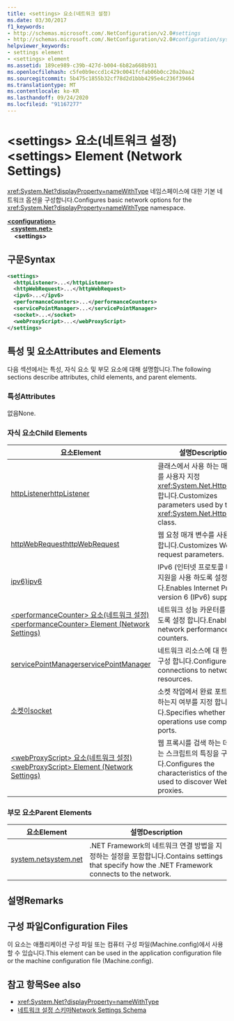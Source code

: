```yaml
---
title: <settings> 요소(네트워크 설정)
ms.date: 03/30/2017
f1_keywords:
- http://schemas.microsoft.com/.NetConfiguration/v2.0#settings
- http://schemas.microsoft.com/.NetConfiguration/v2.0#configuration/system.net/settings
helpviewer_keywords:
- settings element
- <settings> element
ms.assetid: 189ce989-c39b-427d-b004-6b82a668b931
ms.openlocfilehash: c5fe0b9eccd1c429c0041fcfab06b0cc20a20aa2
ms.sourcegitcommit: 5b475c1855b32cf78d2d1bbb4295e4c236f39464
ms.translationtype: MT
ms.contentlocale: ko-KR
ms.lasthandoff: 09/24/2020
ms.locfileid: "91167277"
---
```

# <a name="settings-element-network-settings"></a><span data-ttu-id="5d2a0-102">\<settings> 요소(네트워크 설정)</span><span class="sxs-lookup"><span data-stu-id="5d2a0-102">\<settings> Element (Network Settings)</span></span>

<span data-ttu-id="5d2a0-103"><xref:System.Net?displayProperty=nameWithType> 네임스페이스에 대한 기본 네트워크 옵션을 구성합니다.</span><span class="sxs-lookup"><span data-stu-id="5d2a0-103">Configures basic network options for the <xref:System.Net?displayProperty=nameWithType> namespace.</span></span>  

[**\<configuration>**](../configuration-element.md)\
&nbsp;&nbsp;[**\<system.net>**](system-net-element-network-settings.md)\
&nbsp;&nbsp;&nbsp;&nbsp;**\<settings>**

## <a name="syntax"></a><span data-ttu-id="5d2a0-104">구문</span><span class="sxs-lookup"><span data-stu-id="5d2a0-104">Syntax</span></span>  
  
```xml  
<settings>  
  <httpListener>...</httpListener>  
  <httpWebRequest>...</httpWebRequest>  
  <ipv6>...</ipv6>  
  <performanceCounters>...</performanceCounters>  
  <servicePointManager>...</servicePointManager>  
  <socket>...</socket>  
  <webProxyScript>...</webProxyScript>  
</settings>  
```  
  
## <a name="attributes-and-elements"></a><span data-ttu-id="5d2a0-105">특성 및 요소</span><span class="sxs-lookup"><span data-stu-id="5d2a0-105">Attributes and Elements</span></span>  

 <span data-ttu-id="5d2a0-106">다음 섹션에서는 특성, 자식 요소 및 부모 요소에 대해 설명합니다.</span><span class="sxs-lookup"><span data-stu-id="5d2a0-106">The following sections describe attributes, child elements, and parent elements.</span></span>  
  
### <a name="attributes"></a><span data-ttu-id="5d2a0-107">특성</span><span class="sxs-lookup"><span data-stu-id="5d2a0-107">Attributes</span></span>  

 <span data-ttu-id="5d2a0-108">없음</span><span class="sxs-lookup"><span data-stu-id="5d2a0-108">None.</span></span>  
  
### <a name="child-elements"></a><span data-ttu-id="5d2a0-109">자식 요소</span><span class="sxs-lookup"><span data-stu-id="5d2a0-109">Child Elements</span></span>  
  
|<span data-ttu-id="5d2a0-110">요소</span><span class="sxs-lookup"><span data-stu-id="5d2a0-110">Element</span></span>|<span data-ttu-id="5d2a0-111">설명</span><span class="sxs-lookup"><span data-stu-id="5d2a0-111">Description</span></span>|  
|-------------|-----------------|  
|[<span data-ttu-id="5d2a0-112">httpListener</span><span class="sxs-lookup"><span data-stu-id="5d2a0-112">httpListener</span></span>](httplistener-element-network-settings.md)|<span data-ttu-id="5d2a0-113">클래스에서 사용 하는 매개 변수를 사용자 지정 <xref:System.Net.HttpListener> 합니다.</span><span class="sxs-lookup"><span data-stu-id="5d2a0-113">Customizes parameters used by the <xref:System.Net.HttpListener> class.</span></span>|  
|[<span data-ttu-id="5d2a0-114">httpWebRequest</span><span class="sxs-lookup"><span data-stu-id="5d2a0-114">httpWebRequest</span></span>](httpwebrequest-element-network-settings.md)|<span data-ttu-id="5d2a0-115">웹 요청 매개 변수를 사용자 지정 합니다.</span><span class="sxs-lookup"><span data-stu-id="5d2a0-115">Customizes Web request parameters.</span></span>|  
|[<span data-ttu-id="5d2a0-116">ipv6)</span><span class="sxs-lookup"><span data-stu-id="5d2a0-116">ipv6</span></span>](ipv6-element-network-settings.md)|<span data-ttu-id="5d2a0-117">IPv6 (인터넷 프로토콜 버전 6) 지원을 사용 하도록 설정 합니다.</span><span class="sxs-lookup"><span data-stu-id="5d2a0-117">Enables Internet Protocol version 6 (IPv6) support.</span></span>|  
|[<span data-ttu-id="5d2a0-118">\<performanceCounter> 요소(네트워크 설정)</span><span class="sxs-lookup"><span data-stu-id="5d2a0-118">\<performanceCounter> Element (Network Settings)</span></span>](performancecounter-element-network-settings.md)|<span data-ttu-id="5d2a0-119">네트워크 성능 카운터를 사용 하도록 설정 합니다.</span><span class="sxs-lookup"><span data-stu-id="5d2a0-119">Enables network performance counters.</span></span>|  
|[<span data-ttu-id="5d2a0-120">servicePointManager</span><span class="sxs-lookup"><span data-stu-id="5d2a0-120">servicePointManager</span></span>](servicepointmanager-element-network-settings.md)|<span data-ttu-id="5d2a0-121">네트워크 리소스에 대 한 연결을 구성 합니다.</span><span class="sxs-lookup"><span data-stu-id="5d2a0-121">Configures connections to network resources.</span></span>|  
|[<span data-ttu-id="5d2a0-122">소켓이</span><span class="sxs-lookup"><span data-stu-id="5d2a0-122">socket</span></span>](socket-element-network-settings.md)|<span data-ttu-id="5d2a0-123">소켓 작업에서 완료 포트를 사용 하는지 여부를 지정 합니다.</span><span class="sxs-lookup"><span data-stu-id="5d2a0-123">Specifies whether socket operations use completion ports.</span></span>|  
|[<span data-ttu-id="5d2a0-124">\<webProxyScript> 요소(네트워크 설정)</span><span class="sxs-lookup"><span data-stu-id="5d2a0-124">\<webProxyScript> Element (Network Settings)</span></span>](webproxyscript-element-network-settings.md)|<span data-ttu-id="5d2a0-125">웹 프록시를 검색 하는 데 사용 되는 스크립트의 특징을 구성 합니다.</span><span class="sxs-lookup"><span data-stu-id="5d2a0-125">Configures the characteristics of the script used to discover Web proxies.</span></span>|  
  
### <a name="parent-elements"></a><span data-ttu-id="5d2a0-126">부모 요소</span><span class="sxs-lookup"><span data-stu-id="5d2a0-126">Parent Elements</span></span>  
  
|<span data-ttu-id="5d2a0-127">요소</span><span class="sxs-lookup"><span data-stu-id="5d2a0-127">Element</span></span>|<span data-ttu-id="5d2a0-128">설명</span><span class="sxs-lookup"><span data-stu-id="5d2a0-128">Description</span></span>|  
|-------------|-----------------|  
|[<span data-ttu-id="5d2a0-129">system.net</span><span class="sxs-lookup"><span data-stu-id="5d2a0-129">system.net</span></span>](system-net-element-network-settings.md)|<span data-ttu-id="5d2a0-130">.NET Framework의 네트워크 연결 방법을 지정하는 설정을 포함합니다.</span><span class="sxs-lookup"><span data-stu-id="5d2a0-130">Contains settings that specify how the .NET Framework connects to the network.</span></span>|  
  
## <a name="remarks"></a><span data-ttu-id="5d2a0-131">설명</span><span class="sxs-lookup"><span data-stu-id="5d2a0-131">Remarks</span></span>  
  
## <a name="configuration-files"></a><span data-ttu-id="5d2a0-132">구성 파일</span><span class="sxs-lookup"><span data-stu-id="5d2a0-132">Configuration Files</span></span>  

 <span data-ttu-id="5d2a0-133">이 요소는 애플리케이션 구성 파일 또는 컴퓨터 구성 파일(Machine.config)에서 사용할 수 있습니다.</span><span class="sxs-lookup"><span data-stu-id="5d2a0-133">This element can be used in the application configuration file or the machine configuration file (Machine.config).</span></span>  
  
## <a name="see-also"></a><span data-ttu-id="5d2a0-134">참고 항목</span><span class="sxs-lookup"><span data-stu-id="5d2a0-134">See also</span></span>

- <xref:System.Net?displayProperty=nameWithType>
- [<span data-ttu-id="5d2a0-135">네트워크 설정 스키마</span><span class="sxs-lookup"><span data-stu-id="5d2a0-135">Network Settings Schema</span></span>](index.md)
